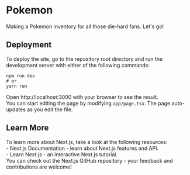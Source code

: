 <h1>Pokemon</h1>

Making a Pokemon inventory for all those die-hard fans. Let's go! <br>

<h2>Deployment</h2>
To deploy the site, go to the repository root directory and run the development server with either of the following commands: <br>

```
npm run dev
# or
yarn run
```

Open http://localhost:3000 with your browser to see the result. <br>
You can start editing the page by modifying `app/page.tsx`. The page auto-updates as you edit the file. <br>

<h2>Learn More</h2>
To learn more about Next.js, take a look at the following resources: <br>
- Next.js Documentation - learn about Next.js features and API. <br>
- Learn Next.js - an interactive Next.js tutorial. <br>
You can check out the Next.js GitHub repository - your feedback and contributions are welcome! <br>
